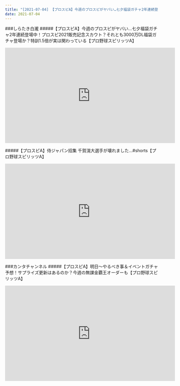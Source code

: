 ```yaml
---
title: "[2021-07-04] 【プロスピA】今週のプロスピがヤバい…七夕福袋ガチャ2年連続登場中！プロスピ2021販売記念スカウト？それとも3000万DL福袋ガチャ登場か？特訓1.5倍が実は関わっている【プロ野球スピリッツA】 他"
date: 2021-07-04
---
```

###しらたき白瀧
#####【プロスピA】今週のプロスピがヤバい…七夕福袋ガチャ2年連続登場中！プロスピ2021販売記念スカウト？それとも3000万DL福袋ガチャ登場か？特訓1.5倍が実は関わっている【プロ野球スピリッツA】
<iframe width="560" height="315" src="https://www.youtube.com/embed/3jvzpykwY_0" frameborder="0" allow="accelerometer; autoplay; clipboard-write; encrypted-media; gyroscope; picture-in-picture" allowfullscreen></iframe>

#####【プロスピA】侍ジャパン招集 千賀滉大選手が壊れました…#shorts【プロ野球スピリッツA】
<iframe width="560" height="315" src="https://www.youtube.com/embed/xkaW9p7zIEk" frameborder="0" allow="accelerometer; autoplay; clipboard-write; encrypted-media; gyroscope; picture-in-picture" allowfullscreen></iframe>

###カンタチャンネル
#####【プロスピA】明日～やるべき事＆イベントガチャ予想！サプライズ更新はあるのか？今週の無課金覇王オーダーも【プロ野球スピリッツA】
<iframe width="560" height="315" src="https://www.youtube.com/embed/kQRWM0JF60w" frameborder="0" allow="accelerometer; autoplay; clipboard-write; encrypted-media; gyroscope; picture-in-picture" allowfullscreen></iframe>

